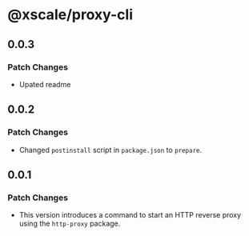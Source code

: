# @xscale/proxy-cli

## 0.0.3

### Patch Changes

- Upated readme

## 0.0.2

### Patch Changes

- Changed `postinstall` script in `package.json` to `prepare`.

## 0.0.1

### Patch Changes

- This version introduces a command to start an HTTP reverse proxy using the `http-proxy` package.
